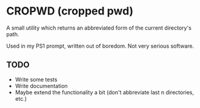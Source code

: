 # CROPWD (cropped pwd)

A small utility which returns an abbreviated form of the current directory's path.

Used in my PS1 prompt, written out of boredom. Not very serious software.

## TODO

* Write some tests
* Write documentation
* Maybe extend the functionality a bit (don't abbreviate last n directories, etc.)
